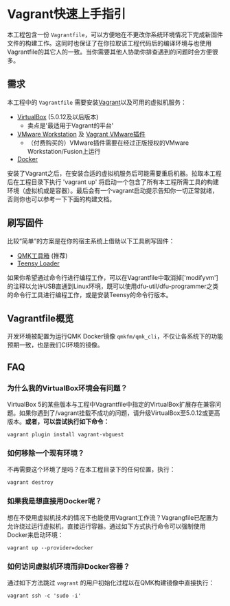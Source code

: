 # Vagrant快速上手指引

本工程包含一份 `Vagrantfile`，可以方便地在不更改你系统环境情况下完成新固件文件的构建工作。这同时也保证了在你拉取该工程代码后的编译环境与也使用Vagrantfile的其它人的一致。当你需要其他人协助你排查遇到的问题时会方便很多。

## 需求

本工程中的 `Vagrantfile` 需要安装[Vagrant](https://www.vagrantup.com/)以及可用的虚拟机服务：

* [VirtualBox](https://www.virtualbox.org/) (5.0.12及以后版本)
  * 卖点是'最适用于Vagrant的平台'
* [VMware Workstation](https://www.vmware.com/products/workstation) 及 [Vagrant VMware插件](https://www.vagrantup.com/vmware)
  * （付费购买的）VMware插件需要在经过正版授权的VMware Workstation/Fusion上运行
* [Docker](https://www.docker.com/)

安装了Vagrant之后，在安装合适的虚拟机服务后可能需要重启机器。拉取本工程后在工程目录下执行 'vagrant up' 将启动一个包含了所有本工程所需工具的构建环境（虚拟机或是容器）。最后会有一个vagrant启动提示告知你一切正常就绪，否则你也可以参考一下下面的构建文档。

## 刷写固件

比较“简单”的方案是在你的宿主系统上借助以下工具刷写固件：

* [QMK工具箱](https://github.com/qmk/qmk_toolbox) (推荐)
* [Teensy Loader](https://www.pjrc.com/teensy/loader.html)

如果你希望通过命令行进行编程工作，可以在Vagrantfile中取消掉['modifyvm']的注释以允许USB直通到Linux环境，既可以使用dfu-util/dfu-programmer之类的命令行工具进行编程工作，或是安装Teensy的命令行版本。

## Vagrantfile概览
开发环境被配置为运行QMK Docker镜像 `qmkfm/qmk_cli`，不仅让各系统下的功能预期一致，也是我们CI环境的镜像。

## FAQ

### 为什么我的VirtualBox环境会有问题？
VirtualBox 5的某些版本与工程中Vagrantfile中指定的VirtualBox扩展存在兼容问题。如果你遇到了/vagrant挂载不成功的问题，请升级VirtualBox至5.0.12或更高版本。**或者，可以尝试执行如下命令：**

```console
vagrant plugin install vagrant-vbguest
```

### 如何移除一个现有环境？
不再需要这个环境了是吗？在本工程目录下的任何位置，执行：

```console
vagrant destroy
```

### 如果我是想直接用Docker呢？
想在不使用虚拟机技术的情况下也能使用Vagrant工作流？Vagrangfile已配置为允许绕过运行虚拟机，直接运行容器。通过如下方式执行命令可以强制使用Docker来启动环境：
```console
vagrant up --provider=docker
```

### 如何访问虚拟机环境而非Docker容器？
通过如下方法跳过 `vagrant` 的用户初始化过程以在QMK构建镜像中直接执行：

```console
vagrant ssh -c 'sudo -i'
```
